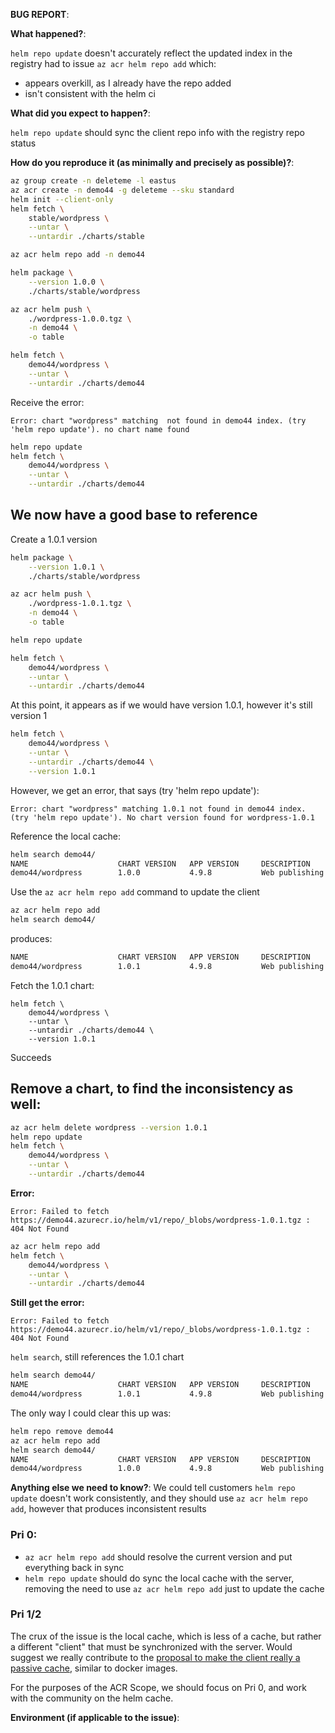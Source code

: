 **BUG REPORT**:

**What happened?**:

`helm repo update` doesn't accurately reflect the updated index in the registry
had to issue `az acr helm repo add` which:
- appears overkill, as I already have the repo added
- isn't consistent with the helm ci

**What did you expect to happen?**:

`helm repo update` should sync the client repo info with the registry repo status


**How do you reproduce it (as minimally and precisely as possible)?**:

```sh
az group create -n deleteme -l eastus
az acr create -n demo44 -g deleteme --sku standard
helm init --client-only
helm fetch \
    stable/wordpress \
    --untar \
    --untardir ./charts/stable

az acr helm repo add -n demo44

helm package \
    --version 1.0.0 \
    ./charts/stable/wordpress

az acr helm push \
    ./wordpress-1.0.0.tgz \
    -n demo44 \
    -o table

helm fetch \
    demo44/wordpress \
    --untar \
    --untardir ./charts/demo44
```
Receive the error:

`Error: chart "wordpress" matching  not found in demo44 index. (try 'helm repo update'). no chart name found`

```sh
helm repo update
helm fetch \
    demo44/wordpress \
    --untar \
    --untardir ./charts/demo44
```
## We now have a good base to reference

Create a 1.0.1 version
```sh
helm package \
    --version 1.0.1 \
    ./charts/stable/wordpress

az acr helm push \
    ./wordpress-1.0.1.tgz \
    -n demo44 \
    -o table

helm repo update

helm fetch \
    demo44/wordpress \
    --untar \
    --untardir ./charts/demo44
```
At this point, it appears as if we would have version 1.0.1, however it's still version 1
```sh
helm fetch \
    demo44/wordpress \
    --untar \
    --untardir ./charts/demo44 \
    --version 1.0.1
```
However, we get an error, that says (try 'helm repo update'):

`Error: chart "wordpress" matching 1.0.1 not found in demo44 index. (try 'helm repo update'). No chart version found for wordpress-1.0.1`

Reference the local cache:
```sh
helm search demo44/
NAME                    CHART VERSION   APP VERSION     DESCRIPTION
demo44/wordpress        1.0.0           4.9.8           Web publishing platform for building blogs and websites.
```
Use the `az acr helm repo add` command to update the client
```sh
az acr helm repo add
helm search demo44/
```
produces:
```sh
NAME                    CHART VERSION   APP VERSION     DESCRIPTION
demo44/wordpress        1.0.1           4.9.8           Web publishing platform for building blogs and websites.
```
Fetch the 1.0.1 chart:
```
helm fetch \
    demo44/wordpress \
    --untar \
    --untardir ./charts/demo44 \
    --version 1.0.1
```
Succeeds

## Remove a chart, to find the inconsistency as well:
```sh
az acr helm delete wordpress --version 1.0.1
helm repo update
helm fetch \
    demo44/wordpress \
    --untar \
    --untardir ./charts/demo44
```
**Error:**

`Error: Failed to fetch https://demo44.azurecr.io/helm/v1/repo/_blobs/wordpress-1.0.1.tgz : 404 Not Found`

```sh
az acr helm repo add
helm fetch \
    demo44/wordpress \
    --untar \
    --untardir ./charts/demo44
```
**Still get the error:**

`Error: Failed to fetch https://demo44.azurecr.io/helm/v1/repo/_blobs/wordpress-1.0.1.tgz : 404 Not Found`

`helm search`, still references the 1.0.1 chart
```sh
helm search demo44/
NAME                    CHART VERSION   APP VERSION     DESCRIPTION
demo44/wordpress        1.0.1           4.9.8           Web publishing platform for building blogs and websites.
```

The only way I could clear this up was:

```sh
helm repo remove demo44
az acr helm repo add
helm search demo44/
NAME                    CHART VERSION   APP VERSION     DESCRIPTION
demo44/wordpress        1.0.0           4.9.8           Web publishing platform for building blogs and websites.
```

**Anything else we need to know?**:
We could tell customers `helm repo update` doesn't work consistently, and they should use `az acr helm repo add`, however that produces inconsistent results

### Pri 0:
- `az acr helm repo add` should resolve the current version and put everything back in sync
- `helm repo update` should do sync the local cache with the server, removing the need to use `az acr helm repo add` just to update the cache

### Pri 1/2
The crux of the issue is the local cache, which is less of a cache, but rather a different "client" that must be synchronized with the server. Would suggest we really contribute to the [proposal to make the client really a passive cache](https://github.com/helm/community/blob/6661a67709f7b92a4ac7a8606a99365c775c6a7d/proposals/helm-repo-container-registry-convergence/001-repo-registry.md), similar to docker images. 

For the purposes of the ACR Scope, we should focus on Pri 0, and work with the community on the helm cache.

**Environment (if applicable to the issue)**: